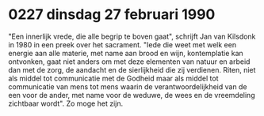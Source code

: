 # 0227 dinsdag 27 februari 1990
"Een innerlijk vrede, die alle begrip te boven  gaat", schrijft Jan van Kilsdonk in 1980 in een preek over het sacrament. "Iede die weet met welk een energie aan alle materie, met name aan brood en wijn, kontemplatie kan ontvonken, gaat niet anders om met deze elementen van natuur en arbeid dan met de zorg, de aandacht en de sierlijkheid die zij verdienen. Riten, niet als middel tot communicatie met de Godheid maar als middel tot communicatie van mens tot mens waarin de verantwoordelijkheid van de een voor de ander, met name voor de weduwe, de wees en de vreemdeling zichtbaar wordt". Zo moge het zijn.